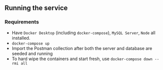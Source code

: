 ## Running the service

### Requirements
- Have `Docker Desktop` (including `docker-compose`), `MySQL Server`, `Node` all installed.
- `docker-compose up`
- Import the Postman collection after both the server and database are seeded and running
- To hard wipe the containers and start fresh, use `docker-compose down --rmi all`